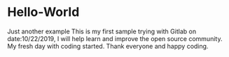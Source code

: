 # Hello-World
Just another example
This is my first sample trying with Gitlab on date:10/22/2019, I will help learn and improve the open source community.
My fresh day with coding started.
Thank everyone and happy coding.
